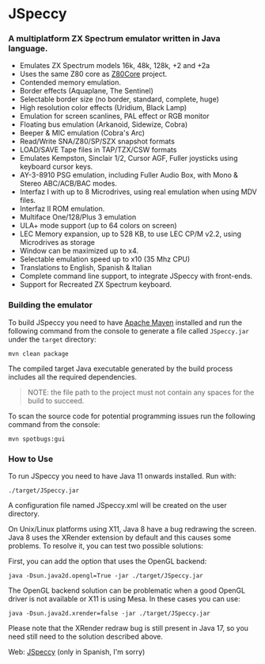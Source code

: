 # JSpeccy

### A multiplatform ZX Spectrum emulator written in Java language.

* Emulates ZX Spectrum models 16k, 48k, 128k, +2 and +2a
* Uses the same Z80 core as [Z80Core](http://github.com/jsanchezv/Z80Core) project.
* Contended memory emulation.
* Border effects (Aquaplane, The Sentinel)
* Selectable border size (no border, standard, complete, huge)
* High resolution color effects (Uridium, Black Lamp)
* Emulation for screen scanlines, PAL effect or RGB monitor
* Floating bus emulation (Arkanoid, Sidewize, Cobra)
* Beeper & MIC emulation (Cobra's Arc)
* Read/Write SNA/Z80/SP/SZX snapshot formats
* LOAD/SAVE Tape files in TAP/TZX/CSW formats
* Emulates Kempston, Sinclair 1/2, Cursor AGF, Fuller joysticks using keyboard cursor keys.
* AY-3-8910 PSG emulation, including Fuller Audio Box, with Mono & Stereo ABC/ACB/BAC modes.
* Interfaz I with up to 8 Microdrives, using real emulation when using MDV files.
* Interfaz II ROM emulation.
* Multiface One/128/Plus 3 emulation
* ULA+ mode support (up to 64 colors on screen)
* LEC Memory expansion, up to 528 KB, to use LEC CP/M v2.2, using Microdrives as storage
* Window can be maximized up to x4.
* Selectable emulation speed up to x10 (35 Mhz CPU)
* Translations to English, Spanish & Italian
* Complete command line support, to integrate JSpeccy with front-ends.
* Support for Recreated ZX Spectrum keyboard.

### Building the emulator

To build JSpeccy you need to have [Apache Maven](https://maven.apache.org) installed and run the following command from the console to generate a file called `JSpeccy.jar` under the `target` directory:

    mvn clean package

The compiled target Java executable generated by the build process includes all the required dependencies.

> NOTE: the file path to the project must not contain any spaces for the build to succeed.

To scan the source code for potential programming issues run the following command from the console:

    mvn spotbugs:gui

### How to Use

To run JSpeccy you need to have Java 11 onwards installed. Run with:

    ./target/JSpeccy.jar

A configuration file named JSpeccy.xml will be created on the user directory.

On Unix/Linux platforms using X11, Java 8 have a bug redrawing the screen. Java 8 uses the XRender extension by default and this causes some problems. To resolve it, you can test two possible solutions:

First, you can add the option that uses the OpenGL backend:

    java -Dsun.java2d.opengl=True -jar ./target/JSpeccy.jar

The OpenGL backend solution can be problematic when a good OpenGL driver is not available or X11 is using Mesa. In these cases you can use:

    java -Dsun.java2d.xrender=false -jar ./target/JSpeccy.jar

Please note that the XRender redraw bug is still present in Java 17, so you need still need to the solution described above.

Web: [JSpeccy](http://jspeccy.speccy.org) (only in Spanish, I'm sorry)
